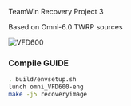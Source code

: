 TeamWin Recovery Project 3

Based on Omni-6.0 TWRP sources

![VFD600](http://www.epey.com/resim/56475/m_vodafone-smart-style-7-2.png "VFD600")

### Compile GUIDE
```sh
. build/envsetup.sh
lunch omni_VFD600-eng
make -j5 recoveryimage
